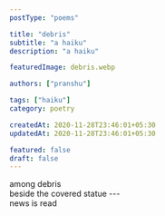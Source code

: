 ```yaml
---
postType: "poems"

title: "debris"
subtitle: "a haiku"
description: "a haiku"

featuredImage: debris.webp

authors: ["pranshu"]

tags: ["haiku"]
category: poetry

createdAt: 2020-11-28T23:46:01+05:30
updatedAt: 2020-11-28T23:46:01+05:30

featured: false
draft: false
---
```


among debris  
beside the covered statue ---  
news is read
